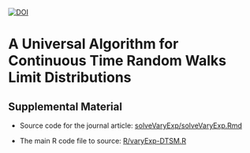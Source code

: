 [![DOI](https://zenodo.org/badge/133430733.svg)](https://zenodo.org/badge/latestdoi/133430733)

# A Universal Algorithm for Continuous Time Random Walks Limit Distributions 

## Supplemental Material

* Source code for the journal article: [solveVaryExp/solveVaryExp.Rmd](/solveVaryExp/solveVaryExp.Rmd)

* The main R code file to source: [R/varyExp-DTSM.R](/R/varyExp-DTSM.R)